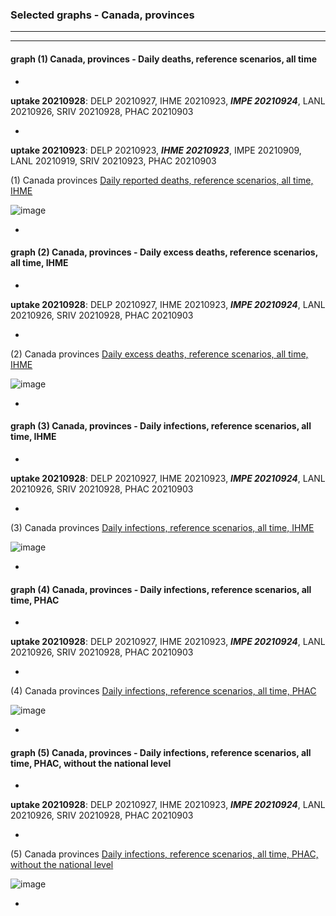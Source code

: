 ### Selected graphs - Canada, provinces
  
**** 
****  
  
#### graph (1) Canada, provinces - Daily deaths, reference scenarios, all time
  
  
  

*

**uptake 20210928**: DELP 20210927, IHME 20210923, **_IMPE 20210924_**, LANL 20210926, SRIV 20210928, PHAC 20210903



*

**uptake 20210923**:  DELP 20210923, **_IHME 20210923_**, IMPE 20210909, LANL 20210919, SRIV 20210923, PHAC 20210903

(1) Canada provinces [Daily reported deaths, reference scenarios, all time, IHME](https://github.com/pourmalek/CovidVisualizedCountry/blob/main/20210923/output/IHME/graph%2011a%20C-19%20daily%20reported%20deaths%2C%20Canada%2C%20subnational%2C%20IHME%2C%20reference%20scenario.pdf)

![image](https://user-images.githubusercontent.com/30849720/134828346-1aee2b85-9e23-4857-b0e0-43a9e4e312b8.png)

*








#### graph (2) Canada, provinces - Daily excess deaths, reference scenarios, all time, IHME




*

**uptake 20210928**: DELP 20210927, IHME 20210923, **_IMPE 20210924_**, LANL 20210926, SRIV 20210928, PHAC 20210903



*

(2) Canada provinces [Daily excess deaths, reference scenarios, all time, IHME](https://github.com/pourmalek/CovidVisualizedCountry/blob/main/20210923/output/IHME/graph%2012a%20C-19%20daily%20excess%20deaths%2C%20Canada%2C%20subnational%2C%20IHME%2C%20reference%20scenario.pdf)

![image](https://user-images.githubusercontent.com/30849720/134828421-cb4c3103-8326-4909-abda-f057644ad501.png)

*










#### graph (3) Canada, provinces - Daily infections, reference scenarios, all time, IHME




*

**uptake 20210928**: DELP 20210927, IHME 20210923, **_IMPE 20210924_**, LANL 20210926, SRIV 20210928, PHAC 20210903



*

(3) Canada provinces [Daily infections, reference scenarios, all time, IHME](https://github.com/pourmalek/CovidVisualizedCountry/blob/main/20210923/output/IHME/graph%2021a%20C-19%20daily%20infections%2C%20Canada%2C%20subnational%2C%20IHME%2C%20reference%20scenario.pdf)

![image](https://user-images.githubusercontent.com/30849720/134828509-d20d9967-bc94-4a1c-953c-9a87de1a37a0.png)

*








#### graph (4) Canada, provinces - Daily infections, reference scenarios, all time, PHAC




*

**uptake 20210928**: DELP 20210927, IHME 20210923, **_IMPE 20210924_**, LANL 20210926, SRIV 20210928, PHAC 20210903



*

(4) Canada provinces [Daily infections, reference scenarios, all time, PHAC](https://github.com/pourmalek/CovidVisualizedCountry/blob/main/20210923/output/PHAC/CAN11%2019aDayDeaRATE%20alltime%20IHME%20-%20COVID-19%20daily%20cases%2C%20Canada%2C%20subnational%20together%2C%20reference%20scenario%20PHAC.pdf)

![image](https://user-images.githubusercontent.com/30849720/134828948-fa3e5b8f-c2ab-4fe3-b77e-2e16b681af8f.png)

*











#### graph (5) Canada, provinces - Daily infections, reference scenarios, all time, PHAC, without the national level




*

**uptake 20210928**: DELP 20210927, IHME 20210923, **_IMPE 20210924_**, LANL 20210926, SRIV 20210928, PHAC 20210903



*

(5) Canada provinces [Daily infections, reference scenarios, all time, PHAC, without the national level](https://github.com/pourmalek/CovidVisualizedCountry/blob/main/20210923/output/PHAC/CAN11%2019bDayDeaRATE%20alltime%20IHME%20-%20COVID-19%20daily%20cases%2C%20Canada%2C%20subnational%20together%2C%20reference%20scenario%20PHAC.pdf)

![image](https://user-images.githubusercontent.com/30849720/134829013-4f58b6bd-2830-474f-9657-62526ef37621.png)

*


